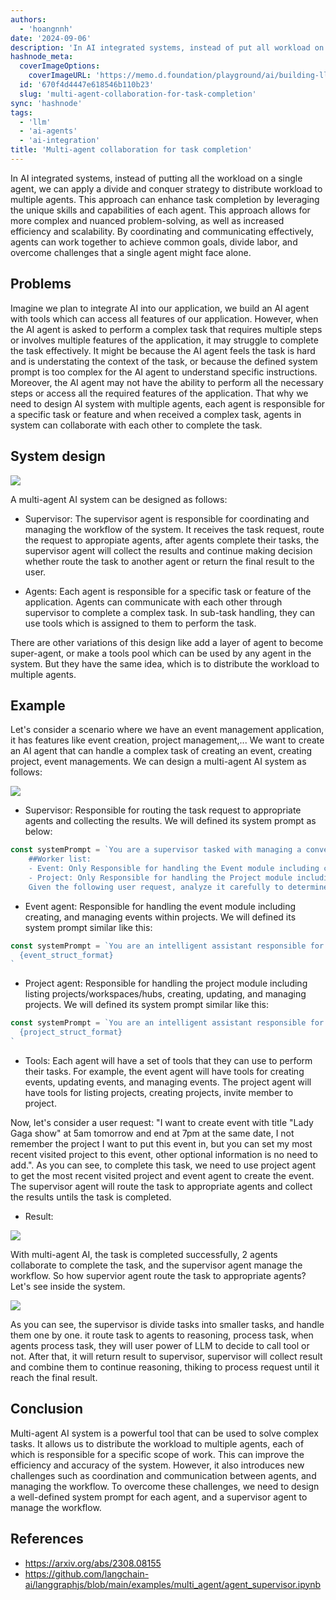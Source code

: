 ```yaml
---
authors:
  - 'hoangnnh'
date: '2024-09-06'
description: 'In AI integrated systems, instead of put all workload on a single agent, we can apply divide and conquer strategy to distribute workload to multiple agents. This approach can enhance task completion by leveraging the unique skills and capabilities of each agent.This approach allows for more complex and nuanced problem-solving, as well as increased efficiency and scalability. By coordinating and communicating effectively, agents can work together to achieve common goals, divide labor, and overcome challenges that a single agent might face alone'
hashnode_meta:
  coverImageOptions:
    coverImageURL: 'https://memo.d.foundation/playground/ai/building-llm-system/assets/multi-agent-design.webp'
  id: '670f4d4447e618546b110b23'
  slug: 'multi-agent-collaboration-for-task-completion'
sync: 'hashnode'
tags:
  - 'llm'
  - 'ai-agents'
  - 'ai-integration'
title: 'Multi-agent collaboration for task completion'
---
```


In AI integrated systems, instead of putting all the workload on a single agent, we can apply a divide and conquer strategy to distribute workload to multiple agents. This approach can enhance task completion by leveraging the unique skills and capabilities of each agent. This approach allows for more complex and nuanced problem-solving, as well as increased efficiency and scalability. By coordinating and communicating effectively, agents can work together to achieve common goals, divide labor, and overcome challenges that a single agent might face alone.

## Problems

Imagine we plan to integrate AI into our application, we build an AI agent with tools which can access all features of our application. However, when the AI agent is asked to perform a complex task that requires multiple steps or involves multiple features of the application, it may struggle to complete the task effectively. It might be because the AI agent feels the task is hard and is understating the context of the task, or because the defined system prompt is too complex for the AI agent to understand specific instructions. Moreover, the AI agent may not have the ability to perform all the necessary steps or access all the required features of the application. That why we need to design AI system with multiple agents, each agent is responsible for a specific task or feature and when received a complex task, agents in system can collaborate with each other to complete the task.

## System design

![](assets/multi-agent-design.webp)

A multi-agent AI system can be designed as follows:

- Supervisor: The supervisor agent is responsible for coordinating and managing the workflow of the system. It receives the task request, route the request to appropiate agents, after agents complete their tasks, the supervisor agent will collect the results and continue making decision whether route the task to another agent or return the final result to the user.

- Agents: Each agent is responsible for a specific task or feature of the application. Agents can communicate with each other through supervisor to complete a complex task. In sub-task handling, they can use tools which is assigned to them to perform the task.

There are other variations of this design like add a layer of agent to become super-agent, or make a tools pool which can be used by any agent in the system. But they have the same idea, which is to distribute the workload to multiple agents.

## Example

Let's consider a scenario where we have an event management application, it has features like event creation, project management,... We want to create an AI agent that can handle a complex task of creating an event, creating project, event managements. We can design a multi-agent AI system as follows:

![](assets/multi-agent-example.webp)

- Supervisor: Responsible for routing the task request to appropriate agents and collecting the results. We will defined its system prompt as below:

```ts
const systemPrompt = `You are a supervisor tasked with managing a conversation between user and the following workers: {members}. Each worker is responsible for a specific scope of works:'
    ##Worker list:
    - Event: Only Responsible for handling the Event module including creating, updating, and managing events within projects
    - Project: Only Responsible for handling the Project module including listing projects/workspaces/hubs, creating, updating, and managing projects
    Given the following user request, analyze it carefully to determine which worker is most appropriate to handle the specific action requested, respond with the worker to act next. Each worker will perform task and respond with their results and status. When finished, respond with FINISH.`
```

- Event agent: Responsible for handling the event module including creating, and managing events within projects. We will defined its system prompt similar like this:

```ts
const systemPrompt = `You are an intelligent assistant responsible for handling the Event module. Given a Event struct format, you will collect event information and map it to the Event struct fields when processing requests. Your responses should be concise and focused on the event details.
  {event_struct_format}
`
```

- Project agent: Responsible for handling the project module including listing projects/workspaces/hubs, creating, updating, and managing projects. We will defined its system prompt similar like this:

```ts
const systemPrompt = `You are an intelligent assistant responsible for handling the Project module. Given a project struct format, you will collect project information from user input and map it to the Project struct fields when processing requests. Your responses should be concise and focused on the project details.
  {project_struct_format}
`
```

- Tools: Each agent will have a set of tools that they can use to perform their tasks. For example, the event agent will have tools for creating events, updating events, and managing events. The project agent will have tools for listing projects, creating projects, invite member to project.

Now, let's consider a user request: "I want to create event with title "Lady Gaga show" at 5am tomorrow and end at 7pm at the same date, I not remember the project I want to put this event in, but you can set my most recent visited project to this event, other optional information is no need to add.". As you can see, to complete this task, we need to use project agent to get the most recent visited project and event agent to create the event. The supervisor agent will route the task to appropriate agents and collect the results untils the task is completed.

- Result:

![](assets/multi-agent-example-result.webp)

With multi-agent AI, the task is completed successfully, 2 agents collaborate to complete the task, and the supervisor agent manage the workflow. So how supervior agent route the task to appropriate agents? Let's see inside the system.

![](assets/multi-agent-example-inside.webp)

As you can see, the supervisor is divide tasks into smaller tasks, and handle them one by one. it route task to agents to reasoning, process task, when agents process task, they will user power of LLM to decide to call tool or not. After that, it will return result to supervisor, supervisor will collect result and combine them to continue reasoning, thiking to process request until it reach the final result.

## Conclusion

Multi-agent AI system is a powerful tool that can be used to solve complex tasks. It allows us to distribute the workload to multiple agents, each of which is responsible for a specific scope of work. This can improve the efficiency and accuracy of the system. However, it also introduces new challenges such as coordination and communication between agents, and managing the workflow. To overcome these challenges, we need to design a well-defined system prompt for each agent, and a supervisor agent to manage the workflow.

## References

- https://arxiv.org/abs/2308.08155
- https://github.com/langchain-ai/langgraphjs/blob/main/examples/multi_agent/agent_supervisor.ipynb
